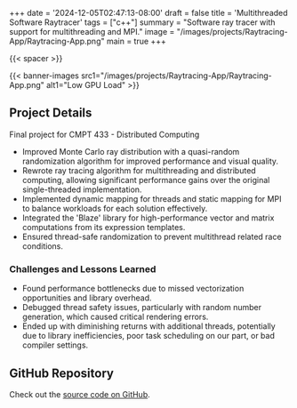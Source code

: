 +++
date = '2024-12-05T02:47:13-08:00'
draft = false
title = 'Multithreaded Software Raytracer'
tags = ["c++"]
summary = "Software ray tracer with support for multithreading and MPI."
image = "/images/projects/Raytracing-App/Raytracing-App.png"
main = true
+++

{{< spacer >}}

{{< banner-images
src1="/images/projects/Raytracing-App/Raytracing-App.png"
alt1="Low GPU Load" >}}

## Project Details

Final project for CMPT 433 - Distributed Computing

- Improved Monte Carlo ray distribution with a quasi-random randomization algorithm for improved performance and visual quality.
- Rewrote ray tracing algorithm for multithreading and distributed computing, allowing significant performance gains over the original single-threaded implementation.
- Implemented dynamic mapping for threads and static mapping for MPI to balance workloads for each solution effectively.
- Integrated the 'Blaze' library for high-performance vector and matrix computations from its expression templates.
- Ensured thread-safe randomization to prevent multithread related race conditions.

### Challenges and Lessons Learned

- Found performance bottlenecks due to missed vectorization opportunities and library overhead.
- Debugged thread safety issues, particularly with random number generation, which caused critical rendering errors.
- Ended up with diminishing returns with additional threads, potentially due to library inefficiencies, poor task scheduling on our part, or bad compiler settings.

## GitHub Repository

Check out the [source code on GitHub](https://github.com/Lingo56/mpi-raytrace).
